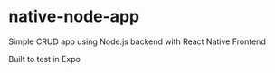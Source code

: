 # native-node-app
Simple CRUD app using Node.js backend with React Native Frontend

Built to test in Expo
